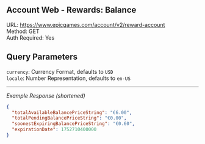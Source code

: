 ## Account Web - Rewards: Balance

URL: https://www.epicgames.com/account/v2/reward-account \
Method: GET \
Auth Required: Yes

## Query Parameters

`currency`: Currency Format, defaults to `USD` <br/>
`locale`: Number Representation, defaults to `en-US`

---

_Example Response (shortened)_

```json
{
  "totalAvailableBalancePriceString": "€6.00",
  "totalPendingBalancePriceString": "€0.00",
  "soonestExpiringBalancePriceString": "€0.60",
  "expirationDate": 1752710400000
}
```
